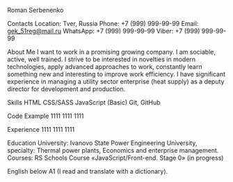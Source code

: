 Roman Serbenenko

Contacts
Location: Tver, Russia
Phone: +7 (999) 999-99-99
Email: gek_51reg@mail.ru
WhatsApp: +7 (999) 999-99-99
Viber: +7 (999) 999-99-99

About Me
I want to work in a promising growing company. I am sociable, active, well trained. I strive to be interested in novelties in modern technologies, apply advanced approaches to work, constantly learn something new and interesting to improve work efficiency. I have significant experience in managing a utility sector enterprise (heat supply) as a deputy director for development and production.

Skills
HTML
CSS/SASS
JavaScript (Basic)
Git, GitHub

Code Example
1111
1111
1111

Experience
1111
1111
1111

Education
	University: 
		Ivanovo State Power Engineering University, specialty: 
			Thermal power plants, 
			Economics and enterprise management.
	Courses: 
		RS Schools Course «JavaScript/Front-end. Stage 0» (in progress)

English
below A1 (I read and translate with a dictionary).